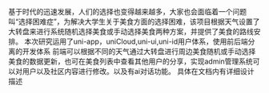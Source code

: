 基于时代的迅速发展，人们的选择也变得越来越多，大家也会面临着一个问题叫“选择困难症”，为解决大学生关于美食方面的选择困难，该项目根据天气设置了大转盘来进行系统随机选择美食或手动选择美食两种方案，并提供了美食的路线安排。
本次研究运用了uni-app，uniCloud,uni-ui,uni-id用户体系，使用前后端分离的开发体系
前端可以根据不同的天气通过大转盘进行周边美食随机或手动选择美食的数据更新，也可在美食列表中查看其他用户的分享，实现admin管理系统可以对用户以及社区内容进行修改。以及有ai对话功能。
具体在文档内有详细设计描述
